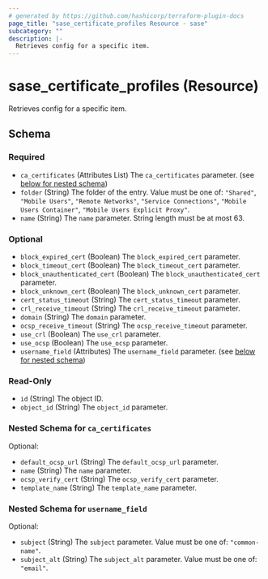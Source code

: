 ```yaml
---
# generated by https://github.com/hashicorp/terraform-plugin-docs
page_title: "sase_certificate_profiles Resource - sase"
subcategory: ""
description: |-
  Retrieves config for a specific item.
---
```


# sase_certificate_profiles (Resource)

Retrieves config for a specific item.



<!-- schema generated by tfplugindocs -->
## Schema

### Required

- `ca_certificates` (Attributes List) The `ca_certificates` parameter. (see [below for nested schema](#nestedatt--ca_certificates))
- `folder` (String) The folder of the entry. Value must be one of: `"Shared"`, `"Mobile Users"`, `"Remote Networks"`, `"Service Connections"`, `"Mobile Users Container"`, `"Mobile Users Explicit Proxy"`.
- `name` (String) The `name` parameter. String length must be at most 63.

### Optional

- `block_expired_cert` (Boolean) The `block_expired_cert` parameter.
- `block_timeout_cert` (Boolean) The `block_timeout_cert` parameter.
- `block_unauthenticated_cert` (Boolean) The `block_unauthenticated_cert` parameter.
- `block_unknown_cert` (Boolean) The `block_unknown_cert` parameter.
- `cert_status_timeout` (String) The `cert_status_timeout` parameter.
- `crl_receive_timeout` (String) The `crl_receive_timeout` parameter.
- `domain` (String) The `domain` parameter.
- `ocsp_receive_timeout` (String) The `ocsp_receive_timeout` parameter.
- `use_crl` (Boolean) The `use_crl` parameter.
- `use_ocsp` (Boolean) The `use_ocsp` parameter.
- `username_field` (Attributes) The `username_field` parameter. (see [below for nested schema](#nestedatt--username_field))

### Read-Only

- `id` (String) The object ID.
- `object_id` (String) The `object_id` parameter.

<a id="nestedatt--ca_certificates"></a>
### Nested Schema for `ca_certificates`

Optional:

- `default_ocsp_url` (String) The `default_ocsp_url` parameter.
- `name` (String) The `name` parameter.
- `ocsp_verify_cert` (String) The `ocsp_verify_cert` parameter.
- `template_name` (String) The `template_name` parameter.


<a id="nestedatt--username_field"></a>
### Nested Schema for `username_field`

Optional:

- `subject` (String) The `subject` parameter. Value must be one of: `"common-name"`.
- `subject_alt` (String) The `subject_alt` parameter. Value must be one of: `"email"`.


